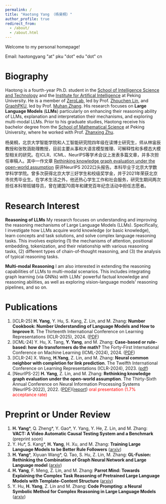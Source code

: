 ```yaml
---
permalink: /
title: "Haotong Yang （杨昊桐）"
author_profile: true
redirect_from: 
  - /about/
  - /about.html
---
```



Welcome to my personal homepage!

Email: haotongyang "at" pku "dot" edu "dot" cn

Biography
======
Haotong is a fourth-year Ph.D. student in the [School of Intelligence Science and Technology](https://www.cis.pku.edu.cn/) and the [Institute for Artifical Intelligence](https://www.ai.pku.edu.cn/) at Peking University. He is a member of [ZeroLab](https://zero-lab-pku.github.io/), led by Prof. [Zhouchen Lin](https://zhouchenlin.github.io/), and [GraphPKU](https://www.graphpku.cn/), led by Prof. [Muhan Zhang](https://muhanzhang.github.io/). His research focuses on **Large Language Models** (**LLMs**) particularly on enhancing their reasoning ability of LLMs, explanation and interpretation their mechanisms, and exploring multi-modal LLMs. Prior to his graduate studies, Haotong receive his bachelor degree from the [School of Mathematical Science](https://www.math.pku.edu.cn/index.htm) at Peking University, where he worked with Prof. [Zhanxing Zhu](https://zhanxingzhu.github.io/).

杨昊桐，北京大学智能学院和人工智能研究院四年级在读博士研究生，师从林宙辰教授和张牧涵助理教授，目前主要从事和大语言模型推理、可解释性和多模态大模型相关的研究。在ICLR、ICML、NeurIPS等学术会议上发表多篇文章，并多次担任审稿人。其中一作文章 [Rethinking knowledge graph evaluation under the open-world assumption](https://proceedings.neurips.cc/paper_files/paper/2022/hash/378226e5df7eded3e401de5c9493143c-Abstract-Conference.html) 获评NeurIPS 2022口头报告。本科毕业于北京大学数学科学学院。曾多次获得北京大学三好学生和校级奖学金，并于2021年荣获北京市优秀毕业生。在学术生活之外，他还热心学生工作和社会服务，研究生期间两次担任本科带班辅导员，曾在建国70周年和建党百年纪念活动中担任志愿者。

Research Interest
======
**Reasoning of LLMs**
My research focuses on understanding and improving the reasoning mechanisms of Large Language Models (LLMs). Specifically, I investigate how LLMs acquire world knowledge (or basic knowledge), learn concepts and task solutions, and solve complex language reasoning tasks. This involves exploring (1) the mechanisms of attention, positional embedding, tokenization, and their relationship with various reasoning tasks, (2) different types of chain-of-thought reasoning, and (3) the analysis of typical reasoning tasks.

**Multi-modal Reasoning**
 I am also interested in extending the reasoning capabilities of LLMs to multi-modal scenarios. This includes integrating graph learning (via GNNs) with LLMs' powerful factual knowledge and reasoning abilities, as well as exploring vision-language models' reasoning pipelines, and so on.


Publications
======
1. [ICLR-25] **H. Yang**, Y. Hu, S. Kang, Z. Lin, and M. Zhang: **Number Cookbook: Number Understanding of Language Models and How to Improve It**. The Thirteenth International Conference on Learning Representations (ICLR-2025), 2024. ([PDF](https://arxiv.org/abs/2411.03766))
2. [ICML-24] Y. Hu, X. Tang, **Y. Yang**, and M. Zhang: **Case-based or rule-based: how do transformers do the math?** The Forty-First International Conference on Machine Learning (ICML-2024), 2024. ([PDF](https://arxiv.org/abs/2402.17709))
3. [ICLR-24] X. Wang, **H.Yang**, Z. Lin, and M. Zhang: **Neural common neighbor with completion for link prediction**. The Twelfth International Conference on Learning Representations (ICLR-2024), 2023. ([pdf](https://arxiv.org/abs/2302.00890))
4. [NeurIPS-22] **H. Yang**, Z. Lin, and M. Zhang: **Rethinking knowledge graph evaluation under the open-world assumption**. The Thirty-Sixth Annual Conference on Neural Information Processing Systems (NeurIPS-2022), 2022. ([PDF](https://proceedings.neurips.cc/paper_files/paper/2022/file/378226e5df7eded3e401de5c9493143c-Paper-Conference.pdf))([report](https://news.pku.edu.cn/jxky/6d9e681f68fd448c9c323188baed7699.htm)) <font color='red'>oral presentation (1.7% acceptance rate)</font>

Preprint or Under Review
======
1. **H. Yang**\*, Q. Zheng\*, Y. Gao\*, Y. Yang, Y. He, Z. Lin, and M. Zhang: **VACT: A Video Automatic Causal Testing System and a Benchmark** (preprint soon)
1. Y. Hu\*, S. Kang\*, **H. Yang**, H. Xu, and M. Zhang: **Training Large Language Models to be Better Rule Followers** ([arxiv](https://arxiv.org/abs/2502.11525))
1. **H. Yang**\*, Xiyuan Wang\*, Q. Tao, S. Hu, Z. Lin, M. Zhang: **GL-Fusion: Rethinking the Combination of Graph Neural Network and Large Language model** ([arxiv](https://arxiv.org/abs/2412.06849))
1. **H. Yang**, F. Meng, Z. Lin, and M. Zhang: **Parrot Mind: Towards Explaining the Complex Task Reasoning of Pretrained Large Language Models with Template-Content Structure** ([arxiv](https://arxiv.org/abs/2310.05452))
2. Y. Hu, **H. Yang**, Z. Lin and M. Zhang: **Code Prompting: a Neural Symbolic Method for Complex Reasoning in Large Language Models** ([arxiv](https://arxiv.org/abs/2305.18507)) 

